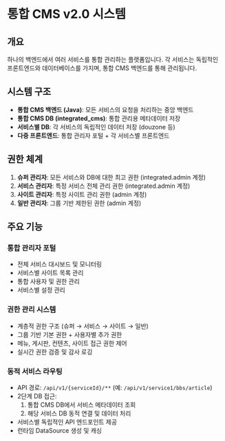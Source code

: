 # 통합 CMS v2.0 시스템

## 개요
하나의 백엔드에서 여러 서비스를 통합 관리하는 플랫폼입니다. 각 서비스는 독립적인 프론트엔드와 데이터베이스를 가지며, 통합 CMS 백엔드를 통해 관리됩니다.

## 시스템 구조
- **통합 CMS 백엔드 (Java)**: 모든 서비스의 요청을 처리하는 중앙 백엔드
- **통합 CMS DB (integrated_cms)**: 통합 관리용 메타데이터 저장
- **서비스별 DB**: 각 서비스의 독립적인 데이터 저장 (douzone 등)
- **다중 프론트엔드**: 통합 관리자 포털 + 각 서비스별 프론트엔드

## 권한 체계
1. **슈퍼 관리자**: 모든 서비스와 DB에 대한 최고 권한 (integrated.admin 계정)
2. **서비스 관리자**: 특정 서비스 전체 관리 권한 (integrated.admin 계정)
3. **사이트 관리자**: 특정 사이트 관리 권한 (admin 계정)
4. **일반 관리자**: 그룹 기반 제한된 권한 (admin 계정)

## 주요 기능

### 통합 관리자 포털
- 전체 서비스 대시보드 및 모니터링
- 서비스별 사이트 목록 관리
- 통합 사용자 및 권한 관리
- 서비스별 설정 관리

### 권한 관리 시스템
- 계층적 권한 구조 (슈퍼 → 서비스 → 사이트 → 일반)
- 그룹 기반 기본 권한 + 사용자별 추가 권한
- 메뉴, 게시판, 컨텐츠, 사이트 접근 권한 제어
- 실시간 권한 검증 및 감사 로깅

### 동적 서비스 라우팅
- API 경로: `/api/v1/{serviceId}/**` (예: `/api/v1/service1/bbs/article`)
- 2단계 DB 접근:
  1. 통합 CMS DB에서 서비스 메타데이터 조회
  2. 해당 서비스 DB 동적 연결 및 데이터 처리
- 서비스별 독립적인 API 엔드포인트 제공
- 런타임 DataSource 생성 및 캐싱
